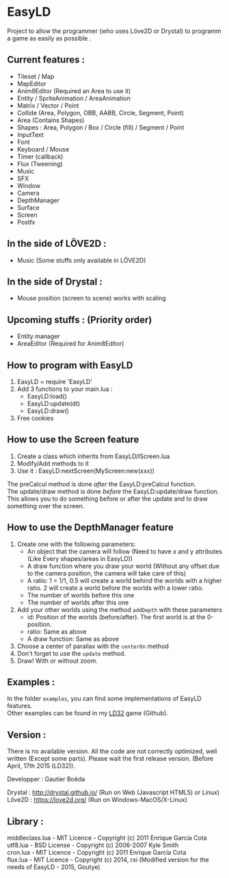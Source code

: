 # EasyLD

Project to allow the programmer (who uses Löve2D or Drystal) to programm a game as easily as possible .

Current features :
-----------------

* Tileset / Map
* MapEditor
* Anim8Editor (Required an Area to use it)
* Entity / SpriteAnimation / AreaAnimation
* Matrix / Vector / Point
* Collide (Area, Polygon, OBB, AABB, Circle, Segment, Point)
* Area (Contains Shapes)
* Shapes : Area, Polygon / Box / Circle (fill) / Segment / Point
* InputText
* Font
* Keyboard / Mouse
* Timer (callback)
* Flux (Tweening)
* Music
* SFX
* Window
* Camera
* DepthManager
* Surface
* Screen
* Postfx

In the side of LÖVE2D :
----------------------

* Music (Some stuffs only available in LÖVE2D)

In the side of Drystal :
----------------------

* Mouse position (screen to scene) works with scaling

Upcoming stuffs : (Priority order)
----------------------

* Entity manager
* AreaEditor (Required for Anim8Editor)

How to program with EasyLD
----------------------

1. EasyLD = require 'EasyLD'
2. Add 3 functions to your main.lua :
	* EasyLD:load()
	* EasyLD:update(dt)
	* EasyLD:draw()
3. Free cookies

How to use the Screen feature
----------------------

1. Create a class which inherits from EasyLD/IScreen.lua
2. Modify/Add methods to it
3. Use it : EasyLD:nextScreen(MyScreen:new(xxx))

The preCalcul method is done _after_ the EasyLD:preCalcul function.  
The update/draw method is done _before_ the EasyLD:update/draw function.  
This allows you to do something before or after the update and to draw something over the screen.  

How to use the DepthManager feature
----------------------

1. Create one with the following parameters:
	* An object that the camera will follow (Need to have x and y attributes (Like Every shapes/areas in EasyLD))  
	* A draw function where you draw your world (Without any offset due to the camera position, the camera will take care of this)  
	* A ratio: 1 = 1/1, 0.5 will create a world behind the worlds with a higher ratio. 2 will create a world before the worlds with a lower ratio.  
	* The number of worlds before this one  
	* The number of worlds after this one  
2. Add your other worlds using the method `addDepth`  with these parameters  
	* id: Position of the worlds (before/after). The first world is at the 0-position.  
	* ratio: Same as above  
	* A draw function: Same as above
3. Choose a center of parallax with the `centerOn` method  
4. Don't forget to use the `update` method.  
5. Draw! With or without zoom.  

Examples :
---------

In the folder `examples`, you can find some implementations of EasyLD features.  
Other examples can be found in my [LD32](https://github.com/Goutye/LD32) game (Github).  


Version :
---------

There is no available version. All the code are not correctly optimized, well written (Except some parts). Please wait the first release version. (Before April, 17th 2015 (LD32)).

Developper : Gautier Boëda

Drystal : http://drystal.github.io/ (Run on Web (Javascript HTML5) or Linux)  
Löve2D : https://love2d.org/ (Run on Windows-MacOS/X-Linux)


Library :
---------

middleclass.lua - MIT Licence - Copyright (c) 2011 Enrique García Cota  
utf8.lua - BSD License - Copyright (c) 2006-2007 Kyle Smith  
cron.lua - MIT Licence - Copyright (c) 2011 Enrique García Cota  
flux.lua - MIT Licence - Copyright (c) 2014, rxi (Modified version for the needs of EasyLD - 2015, Goutye)